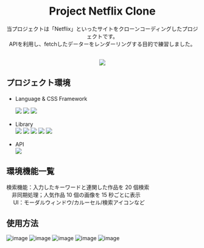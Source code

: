 <div align="center">
<h1>Project Netflix Clone</h1>
<p>
  当プロジェクトは「Netflix」といったサイトをクローンコーディングしたプロジェクトです。<br>
  APIを利用し、fetchしたデーターをレンダーリングする目的で練習しました。
</p>
<br>
<div align="center">
  <a href="https://hyonhyonkor.github.io/react-netfilx-clone/" style="text-decoration: none;">
   <img src="https://img.shields.io/badge/GitHub Pages-181717?style=for-the-badge&logo=GitHub&logoColor=white"/>
  </a>
</div>
</div>

## プロジェクト環境

- Language & CSS Framework 　<br>

  <img src="https://img.shields.io/badge/React-61DAFB?style=for-the-badge&logo=React&logoColor=white"/>
  <img src="https://img.shields.io/badge/TypeScript-3178C6?style=for-the-badge&logo=TypeScript&logoColor=white"/>
  <img src="https://img.shields.io/badge/styledcomponents-DB7093?style=for-the-badge&logo=styled-components&logoColor=white"/>


- Library 　<br>
  <img src="https://img.shields.io/badge/React Router V6-CA4245?style=for-the-badge&logo=React Router&logoColor=white"/>
  <img src="https://img.shields.io/badge/React Query-FF4154?style=for-the-badge&logo=React Query&logoColor=white"/>
  <img src="https://img.shields.io/badge/React Hook Form-EC5990?style=for-the-badge&logo=ReactHookForm&logoColor=white"/>
  <img src="https://img.shields.io/badge/React Icons-E91E63?style=for-the-badge&logo=React&logoColor=white"/>
  <img src="https://img.shields.io/badge/Framer Motion-0055FF?style=for-the-badge&logo=Framer&logoColor=white"/>

- API 　<br>
  <img src="https://img.shields.io/badge/The Movie Database-01B4E4?style=for-the-badge&logo=The Movie Database&logoColor=white"/>

## 環境機能一覧

検索機能：入力したキーワードと連関した作品を 20 個検索　<br>
　非同期処理；人気作品 10 個の画像を 15 秒ごとに表示　<br>
　 UI：モーダルウィンドウ/カルーセル/検索アイコンなど　<br>



## 使用方法

![image](https://github.com/user-attachments/assets/e4c66063-855e-4a59-9b28-fa93ceb714a1)
![image](https://github.com/user-attachments/assets/b306f6da-b060-4246-9264-e6ba8e17abb0)
![image](https://github.com/user-attachments/assets/368c0d49-ae6d-4d91-a43e-f2bfa72705f4)
![image](https://github.com/user-attachments/assets/c9a065a8-a458-4c05-a8d9-e46a7d571ea4)
![image](https://github.com/user-attachments/assets/715a3f81-6e80-4785-a2fd-f82e1f01b192)



